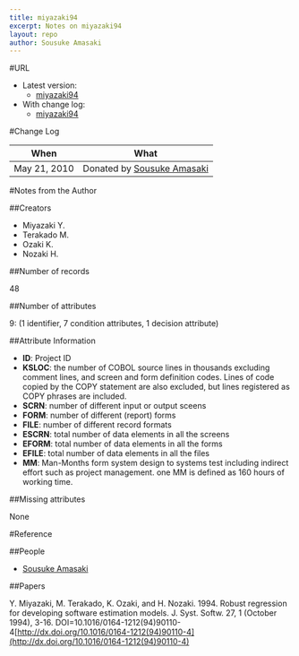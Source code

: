 ```yaml
---
title: miyazaki94
excerpt: Notes on miyazaki94
layout: repo
author: Sousuke Amasaki
---
```



#URL

  * Latest version: 
    * [miyazaki94](https://terapromise.csc.ncsu.edu:8443/svn/repo/effort/cobol/miyazaki94/miyazaki94.arff)
  * With change log:
    * [miyazaki94](https://terapromise.csc.ncsu.edu:8443/svn/repo/effort/cobol/miyazaki94)

#Change Log

When | What
---- | ----
May 21, 2010 | Donated by [Sousuke Amasaki](/repo/people)

#Notes from the Author

##Creators

 * Miyazaki Y.
 * Terakado M.
 * Ozaki K.
 * Nozaki H.

##Number of records

48

##Number of attributes

9: (1 identifier, 7 condition attributes, 1 decision attribute)

##Attribute Information

 * **ID**: Project ID
 * **KSLOC**: the number of COBOL source lines in thousands excluding comment lines, and screen and form definition codes.  Lines of code copied by the COPY statement are also excluded, but lines registered as COPY phrases are included.
 * **SCRN**: number of different input or output sceens
 * **FORM**: number of different (report) forms
 * **FILE**: number of different record formats
 * **ESCRN**: total number of data elements in all the screens
 * **EFORM**: total number of data elements in all the forms
 * **EFILE**: total number of data elements in all the files
 * **MM**: Man-Months form system design to systems test including indirect effort such as project management. one MM is defined as 160 hours of working time.

##Missing attributes

None

#Reference

##People

 * [Sousuke Amasaki](/repo/people)

##Papers

Y. Miyazaki, M. Terakado, K. Ozaki, and H. Nozaki. 1994. Robust regression for developing software estimation models. J. Syst. Softw. 27, 1 (October 1994), 3-16. DOI=10.1016/0164-1212(94)90110-4[http://dx.doi.org/10.1016/0164-1212(94)90110-4](http://dx.doi.org/10.1016/0164-1212(94)90110-4)
